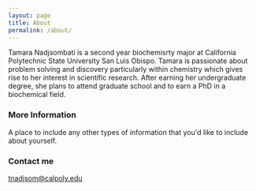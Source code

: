```yaml
---
layout: page
title: About
permalink: /about/
---
```


Tamara Nadjsombati is a second year biochemisrty major at California Polytechnic State University San Luis Obispo. Tamara is passionate about problem solving and discovery particularly within chemistry which gives rise to her interest in scientific research. After earning her undergraduate degree, she plans to attend graduate school and to earn a PhD in a biochemical field. 

### More Information

A place to include any other types of information that you'd like to include about yourself.

### Contact me

[tnadjsom@calpoly.edu](mailto:tnadjsom@calpoly.edu)
